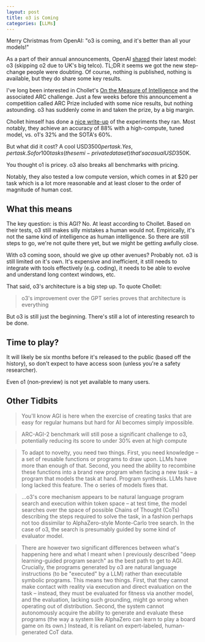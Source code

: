 ```yaml
---
layout: post
title: o3 is Coming
categories: [LLMs]
---
```


Merry Christmas from OpenAI: "o3 is coming, and it's better than all your models!" 

As a part of their annual announcements, OpenAI [shared](https://openai.com/12-days/) their latest model: o3 (skipping o2 due to UK's big telco). TL;DR it seems we got the new step-change people were doubting. Of course, nothing is published, nothing is available, but they do share some key results.

I've long been interested in Chollet's [On the Measure of Intelligence](https://openai.com/12-days/) and the associated ARC challenge. Just a few weeks before this announcement a competition called ARC Prize included with some nice results, but nothing astounding. o3 has suddenly come in and taken the prize, by a big margin.

Chollet himself has done a [nice write-up](https://arcprize.org/blog/oai-o3-pub-breakthrough) of the experiments they ran. Most notably, they achieve an accuracy of 88% with a high-compute, tuned model, vs. o1's 32% and the SOTA's 60%. 

But what did it cost? A cool USD$3500 per task. Yes, per task. So for 100 tasks (the semi-private dataset) that's a casual USD$350K. 

You thought o1 is pricey. o3 also breaks all benchmarks with pricing.

Notably, they also tested a low compute version, which comes in at $20 per task which is a lot more reasonable and at least closer to the order of magnitude of human cost.

## What this means

The key question: is this AGI? No. At least according to Chollet. Based on their tests, o3 still makes silly mistakes a human would not. Empirically, it's not the same kind of intelligence as human intelligence. So there are still steps to go, we're not quite there yet, but we might be getting awfully close.

With o3 coming soon, should we give up other avenues? Probably not. o3 is still limited on it's own. It's expensive and inefficient, it still needs to integrate with tools effectively (e.g. coding), it needs to be able to evolve and understand long context windows, etc. 

That said, o3's architecture is a big step up. To quote Chollet:

> o3's improvement over the GPT series proves that architecture is everything

But o3 is still just the beginning. There's still a lot of interesting research to be done. 


## Time to play?

It will likely be six months before it's released to the public (based off the history), so don't expect to have access soon (unless you're a safety researcher).

Even o1 (non-preview) is not yet available to many users.

## Other Tidbits

> You'll know AGI is here when the exercise of creating tasks that are easy for regular humans but hard for AI becomes simply impossible.

> ARC-AGI-2 benchmark will still pose a significant challenge to o3, potentially reducing its score to under 30% even at high compute 

> To adapt to novelty, you need two things. First, you need knowledge – a set of reusable functions or programs to draw upon. LLMs have more than enough of that. Second, you need the ability to recombine these functions into a brand new program when facing a new task – a program that models the task at hand. Program synthesis. LLMs have long lacked this feature. The o series of models fixes that.

> ...o3's core mechanism appears to be natural language program search and execution within token space – at test time, the model searches over the space of possible Chains of Thought (CoTs) describing the steps required to solve the task, in a fashion perhaps not too dissimilar to AlphaZero-style Monte-Carlo tree search. In the case of o3, the search is presumably guided by some kind of evaluator model. 

> There are however two significant differences between what's happening here and what I meant when I previously described "deep learning-guided program search" as the best path to get to AGI. Crucially, the programs generated by o3 are natural language instructions (to be "executed" by a LLM) rather than executable symbolic programs. This means two things. First, that they cannot make contact with reality via execution and direct evaluation on the task – instead, they must be evaluated for fitness via another model, and the evaluation, lacking such grounding, might go wrong when operating out of distribution. Second, the system cannot autonomously acquire the ability to generate and evaluate these programs (the way a system like AlphaZero can learn to play a board game on its own.) Instead, it is reliant on expert-labeled, human-generated CoT data.